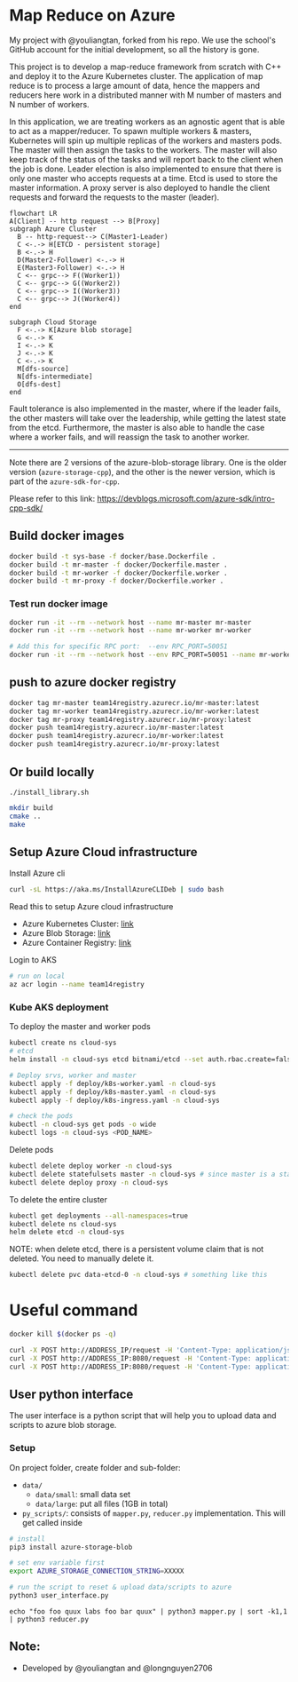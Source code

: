 # Map Reduce on Azure
My project with @youliangtan, forked from his repo. We use the school's GitHub account for the initial development, so all the history is gone. 

This project is to develop a map-reduce framework from scratch with C++ and deploy it to the Azure Kubernetes cluster. The application of map reduce is to process a large amount of data, hence the mappers and reducers here work in a distributed manner with M number of masters and N number of workers.

In this application, we are treating workers as an agnostic agent that is able to act as a mapper/reducer. To spawn multiple workers & masters, Kubernetes will spin up multiple replicas of the workers and masters pods. The master will then assign the tasks to the workers. The master will also keep track of the status of the tasks and will report back to the client when the job is done. Leader election is also implemented to ensure that there is only one master who accepts requests at a time. Etcd is used to store the master information. A proxy server is also deployed to handle the client requests and forward the requests to the master (leader). 

```mermaid
flowchart LR
A[Client] -- http request --> B[Proxy]
subgraph Azure Cluster
  B -- http-request--> C(Master1-Leader)
  C <-.-> H[ETCD - persistent storage]
  B <-.-> H
  D(Master2-Follower) <-.-> H
  E(Master3-Follower) <-.-> H
  C <-- grpc--> F((Worker1))
  C <-- grpc--> G((Worker2))
  C <-- grpc--> I((Worker3))
  C <-- grpc--> J((Worker4))
end

subgraph Cloud Storage
  F <-.-> K[Azure blob storage]
  G <-.-> K
  I <-.-> K
  J <-.-> K
  C <-.-> K
  M[dfs-source]
  N[dfs-intermediate]
  O[dfs-dest]
end
```

Fault tolerance is also implemented in the master, where if the leader fails, the other masters will take over the leadership, while getting the latest state from the etcd. Furthermore, the master is also able to handle the case where a worker fails, and will reassign the task to another worker.

-----

Note there are 2 versions of the azure-blob-storage library. One is the older version (`azure-storage-cpp`), and the other is the newer version, which is part of the `azure-sdk-for-cpp`.

Please refer to this link: https://devblogs.microsoft.com/azure-sdk/intro-cpp-sdk/

## Build docker images

```bash
docker build -t sys-base -f docker/base.Dockerfile .
docker build -t mr-master -f docker/Dockerfile.master .
docker build -t mr-worker -f docker/Dockerfile.worker .
docker build -t mr-proxy -f docker/Dockerfile.worker .
```

### Test run docker image

```bash
docker run -it --rm --network host --name mr-master mr-master
docker run -it --rm --network host --name mr-worker mr-worker

# Add this for specific RPC port:  --env RPC_PORT=50051
docker run -it --rm --network host --env RPC_PORT=50051 --name mr-worker1 mr-worker
```

## push to azure docker registry
```bash
docker tag mr-master team14registry.azurecr.io/mr-master:latest
docker tag mr-worker team14registry.azurecr.io/mr-worker:latest
docker tag mr-proxy team14registry.azurecr.io/mr-proxy:latest
docker push team14registry.azurecr.io/mr-master:latest
docker push team14registry.azurecr.io/mr-worker:latest
docker push team14registry.azurecr.io/mr-proxy:latest
```

## Or build locally
```
./install_library.sh
```

```bash
mkdir build
cmake ..
make
```

## Setup Azure Cloud infrastructure

Install Azure cli 
```bash
curl -sL https://aka.ms/InstallAzureCLIDeb | sudo bash
```

Read this to setup Azure cloud infrastructure
- Azure Kubernetes Cluster: [link](https://docs.microsoft.com/en-us/azure/aks/kubernetes-walkthrough-portal)
- Azure Blob Storage: [link](https://learn.microsoft.com/en-us/azure/storage/blobs/storage-quickstart-blobs-portal)
- Azure Container Registry: [link](https://docs.microsoft.com/en-us/azure/container-registry/container-registry-get-started-azure-cli)


Login to AKS

```bash
# run on local
az acr login --name team14registry
```

### Kube AKS deployment

To deploy the master and worker pods
```bash
kubectl create ns cloud-sys
# etcd
helm install -n cloud-sys etcd bitnami/etcd --set auth.rbac.create=false

# Deploy srvs, worker and master
kubectl apply -f deploy/k8s-worker.yaml -n cloud-sys
kubectl apply -f deploy/k8s-master.yaml -n cloud-sys
kubectl apply -f deploy/k8s-ingress.yaml -n cloud-sys

# check the pods
kubectl -n cloud-sys get pods -o wide
kubectl logs -n cloud-sys <POD_NAME>
```

Delete pods
```bash
kubectl delete deploy worker -n cloud-sys
kubectl delete statefulsets master -n cloud-sys # since master is a statefulset
kubectl delete deploy proxy -n cloud-sys
```

To delete the entire cluster
```bash
kubectl get deployments --all-namespaces=true
kubectl delete ns cloud-sys
helm delete etcd -n cloud-sys
```

NOTE: when delete etcd, there is a persistent volume claim that is not deleted. You need to manually delete it.
```bash
kubectl delete pvc data-etcd-0 -n cloud-sys # something like this
```

# Useful command 
```bash 
docker kill $(docker ps -q)
```

```bash
curl -X POST http://ADDRESS_IP/request -H 'Content-Type: application/json' -d '{"mapper":"mapper.py","reducer":"reducer.py", "data":"dfs-source-small", "m_num" : 20, "r_num": 5}'
curl -X POST http://ADDRESS_IP:8080/request -H 'Content-Type: application/json' -d '{"mapper":"mapper.py","reducer":"reducer.py", "data":"dfs-source-small", "m_num" : 5, "r_num": 3, "phase": "map"}'
curl -X POST http://ADDRESS_IP:8080/request -H 'Content-Type: application/json' -d '{"mapper":"mapper.py","reducer":"reducer.py", "data":"dfs-source-small", "m_num" : 5, "r_num": 3, "phase": "reduce"}'
```

## User python interface

The user interface is a python script that will help you to upload data and scripts to azure blob storage.

### Setup

On project folder, create folder and sub-folder: 
- `data/`
    - `data/small`: small data set
    - `data/large`: put all files (1GB in total)
- `py_scripts/`: consists of `mapper.py`, `reducer.py` implementation. This will get called  inside

```bash
# install
pip3 install azure-storage-blob

# set env variable first
export AZURE_STORAGE_CONNECTION_STRING=XXXXX

# run the script to reset & upload data/scripts to azure
python3 user_interface.py
```

```
echo "foo foo quux labs foo bar quux" | python3 mapper.py | sort -k1,1 | python3 reducer.py
```

## Note:
- Developed by @youliangtan and @longnguyen2706
